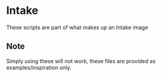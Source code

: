 # Intake
These scripts are part of what makes up an Intake image

## Note
Simply using these will not work, these files are provided as examples/inspiration only.
